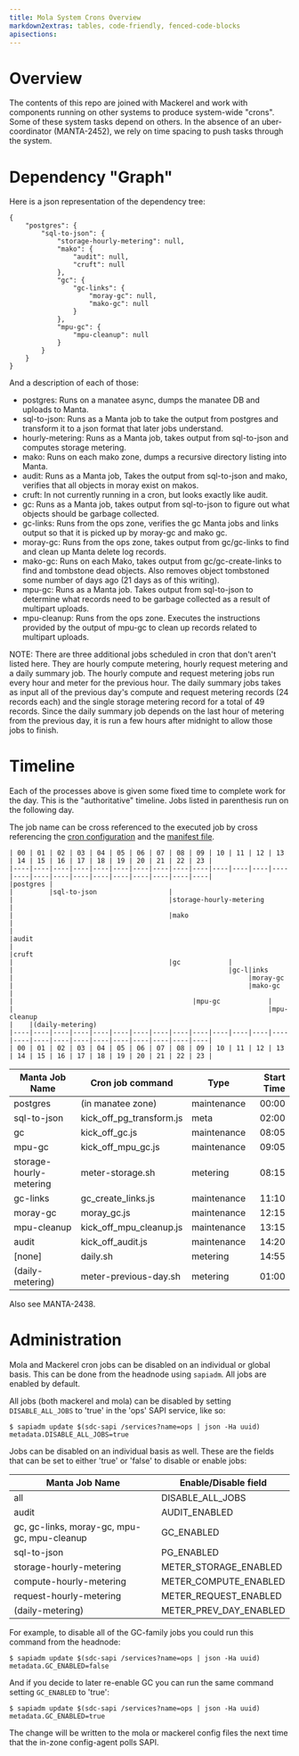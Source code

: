 ```yaml
---
title: Mola System Crons Overview
markdown2extras: tables, code-friendly, fenced-code-blocks
apisections:
---
```

<!--
    This Source Code Form is subject to the terms of the Mozilla Public
    License, v. 2.0. If a copy of the MPL was not distributed with this
    file, You can obtain one at http://mozilla.org/MPL/2.0/.
-->

<!--
    Copyright (c) 2018, Joyent, Inc.
-->

# Overview

The contents of this repo are joined with Mackerel and work with components
running on other systems to produce system-wide "crons".  Some of these system
tasks depend on others.  In the absence of an uber-coordinator (MANTA-2452),
we rely on time spacing to push tasks through the system.

# Dependency "Graph"

Here is a json representation of the dependency tree:

```
{
    "postgres": {
        "sql-to-json": {
            "storage-hourly-metering": null,
            "mako": {
                "audit": null,
                "cruft": null
            },
            "gc": {
                "gc-links": {
                    "moray-gc": null,
                    "mako-gc": null
                }
            },
            "mpu-gc": {
                "mpu-cleanup": null
            }
        }
    }
}
```

And a description of each of those:

* postgres: Runs on a manatee async, dumps the manatee DB and uploads to Manta.
* sql-to-json: Runs as a Manta job to take the output from postgres and
  transform it to a json format that later jobs understand.
* hourly-metering: Runs as a Manta job, takes output from sql-to-json and
  computes storage metering.
* mako: Runs on each mako zone, dumps a recursive directory listing into Manta.
* audit: Runs as a Manta job, Takes the output from sql-to-json and mako,
  verifies that all objects in moray exist on makos.
* cruft: In not currently running in a cron, but looks exactly like audit.
* gc: Runs as a Manta job, takes output from sql-to-json to figure out what
  objects should be garbage collected.
* gc-links: Runs from the ops zone, verifies the gc Manta jobs and links output
  so that it is picked up by moray-gc and mako gc.
* moray-gc: Runs from the ops zone, takes output from gc/gc-links to find and
  clean up Manta delete log records.
* mako-gc: Runs on each Mako, takes output from gc/gc-create-links to find and
  tombstone dead objects.  Also removes object tombstoned some number of days
  ago (21 days as of this writing).
* mpu-gc: Runs as a Manta job. Takes output from sql-to-json to determine what
  records need to be garbage collected as a result of multipart uploads.
* mpu-cleanup: Runs from the ops zone. Executes the instructions provided by the
  output of mpu-gc to clean up records related to multipart uploads.

NOTE: There are three additional jobs scheduled in cron that don't aren't
listed here. They are hourly compute metering, hourly request metering and a
daily summary job. The hourly compute and request metering jobs run every hour
and meter for the previous hour. The daily summary jobs takes as input all of
the previous day's compute and request metering records (24 records each) and
the single storage metering record for a total of 49 records. Since the daily
summary job depends on the last hour of metering from the previous day, it is
run a few hours after midnight to allow those jobs to finish.

# Timeline

Each of the processes above is given some fixed time to complete work for the
day.  This is the "authoritative" timeline.  Jobs listed in parenthesis run on
the following day.

The job name can be cross referenced to the executed job by cross referencing
the [cron configuration][cron] and the [manifest file][manifest].

[cron]: ../boot/setup.sh
[manifest]: https://github.com/TritonDataCenter/manta-mackerel/blob/master/sapi_manifests/mackerel-jobs/template

```
| 00 | 01 | 02 | 03 | 04 | 05 | 06 | 07 | 08 | 09 | 10 | 11 | 12 | 13 | 14 | 15 | 16 | 17 | 18 | 19 | 20 | 21 | 22 | 23 |
|----|----|----|----|----|----|----|----|----|----|----|----|----|----|----|----|----|----|----|----|----|----|----|----|
|postgres |
|         |sql-to-json                  |
|                                       |storage-hourly-metering      |
|                                       |mako                         |
|                                                                     |audit
|                                                                     |cruft
|                                       |gc            |
|                                                      |gc-l|inks
|                                                           |moray-gc
|                                                           |mako-gc
|
|                                             |mpu-gc            |
|                                                                |mpu-cleanup
|    |(daily-metering)
|----|----|----|----|----|----|----|----|----|----|----|----|----|----|----|----|----|----|----|----|----|----|----|----|
| 00 | 01 | 02 | 03 | 04 | 05 | 06 | 07 | 08 | 09 | 10 | 11 | 12 | 13 | 14 | 15 | 16 | 17 | 18 | 19 | 20 | 21 | 22 | 23 |
```

| Manta Job Name          | Cron job command         | Type        | Start Time |
| ----------------------- | ------------------------ | ----------- | ----------:|
| postgres                | (in manatee zone)        | maintenance |      00:00 |
| sql-to-json             | kick_off_pg_transform.js | meta        |      02:00 |
| gc                      | kick_off_gc.js           | maintenance |      08:05 |
| mpu-gc                  | kick_off_mpu_gc.js       | maintenance |      09:05 |
| storage-hourly-metering | meter-storage.sh         | metering    |      08:15 |
| gc-links                | gc_create_links.js       | maintenance |      11:10 |
| moray-gc                | moray_gc.js              | maintenance |      12:15 |
| mpu-cleanup             | kick_off_mpu_cleanup.js  | maintenance |      13:15 |
| audit                   | kick_off_audit.js        | maintenance |      14:20 |
| [none]                  | daily.sh                 | metering    |      14:55 |
| (daily-metering)        | meter-previous-day.sh    | metering    |      01:00 |

Also see MANTA-2438.

# Administration

Mola and Mackerel cron jobs can be disabled on an individual or global basis.
This can be done from the headnode using `sapiadm`. All jobs are enabled by
default.

All jobs (both mackerel and mola) can be disabled by setting `DISABLE_ALL_JOBS`
to 'true' in the 'ops' SAPI service, like so:
```
$ sapiadm update $(sdc-sapi /services?name=ops | json -Ha uuid) metadata.DISABLE_ALL_JOBS=true
```

Jobs can be disabled on an individual basis as well. These are the fields that
can be set to either 'true' or 'false' to disable or enable jobs:

| Manta Job Name                              | Enable/Disable field   |
| ------------------------------------------- | ---------------------- |
| all                                         | DISABLE_ALL_JOBS       |
| audit                                       | AUDIT_ENABLED          |
| gc, gc-links, moray-gc, mpu-gc, mpu-cleanup | GC_ENABLED             |
| sql-to-json                                 | PG_ENABLED             |
| storage-hourly-metering                     | METER_STORAGE_ENABLED  |
| compute-hourly-metering                     | METER_COMPUTE_ENABLED  |
| request-hourly-metering                     | METER_REQUEST_ENABLED  |
| (daily-metering)                            | METER_PREV_DAY_ENABLED |

For example, to disable all of the GC-family jobs you could run this command
from the headnode:
```
$ sapiadm update $(sdc-sapi /services?name=ops | json -Ha uuid) metadata.GC_ENABLED=false
```

And if you decide to later re-enable GC you can run the same command setting
`GC_ENABLED` to 'true':
```
$ sapiadm update $(sdc-sapi /services?name=ops | json -Ha uuid) metadata.GC_ENABLED=true
```

The change will be written to the mola or mackerel config files the next time
that the in-zone config-agent polls SAPI.
